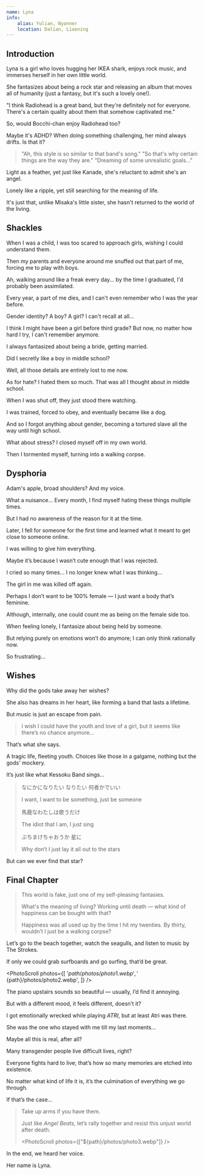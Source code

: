 ```yaml
---
name: Lyna
info:
    alias: Yulian, Nyanner
    location: Dalian, Liaoning
---
```


## Introduction

<!-- (This section is an objective description) -->

Lyna is a girl who loves hugging her IKEA shark, enjoys rock music, and immerses herself in her own little world.

She fantasizes about being a rock star and releasing an album that moves all of humanity (just a fantasy, but it's such a lovely one!).

"I think Radiohead is a great band, but they're definitely not for everyone. There's a certain quality about them that somehow captivated me."

So, would Bocchi-chan enjoy Radiohead too?

<!-- Bocchi-chan (Gotou Hitori): Bocchi from *Bocchi the Rock!*. -->

Maybe it's ADHD? When doing something challenging, her mind always drifts. Is that it?

> "Ah, this style is so similar to that band's song." "So that's why certain things are the way they are." "Dreaming of some unrealistic goals..."

Light as a feather, yet just like Kanade, she's reluctant to admit she's an angel.

<!-- Kanade (Tachibana Kanade): The Angel from *Angel Beats!*. -->

Lonely like a ripple, yet still searching for the meaning of life.

It's just that, unlike Misaka's little sister, she hasn't returned to the world of the living.

<!-- Misaka's little sister: Refers to the Misaka clones from *A Certain Scientific Railgun* and *A Certain Magical Index*. -->

## Shackles

<!-- (This section is first-person narration.) -->

When I was a child, I was too scared to approach girls, wishing I could understand them.

Then my parents and everyone around me snuffed out that part of me, forcing me to play with boys.

Ah, walking around like a freak every day... by the time I graduated, I'd probably been assimilated.

Every year, a part of me dies, and I can't even remember who I was the year before.

Gender identity? A boy? A girl? I can't recall at all...

I think I might have been a girl before third grade? But now, no matter how hard I try, I can't remember anymore.

I always fantasized about being a bride, getting married.

Did I secretly like a boy in middle school?

Well, all those details are entirely lost to me now.

As for hate? I hated them so much. That was all I thought about in middle school.

When I was shut off, they just stood there watching.

I was trained, forced to obey, and eventually became like a dog.

And so I forgot anything about gender, becoming a tortured slave all the way until high school.

What about stress? I closed myself off in my own world.

Then I tormented myself, turning into a walking corpse.

## Dysphoria

<!-- (This section is first-person narration.) -->

Adam's apple, broad shoulders? And my voice.

What a nuisance... Every month, I find myself hating these things multiple times.

But I had no awareness of the reason for it at the time.

Later, I fell for someone for the first time and learned what it meant to get close to someone online.

I was willing to give him everything.

Maybe it’s because I wasn’t cute enough that I was rejected.

I cried so many times... I no longer knew what I was thinking...

The girl in me was killed off again.

Perhaps I don’t want to be 100% female — I just want a body that’s feminine.

Although, internally, one could count me as being on the female side too.

When feeling lonely, I fantasize about being held by someone.

But relying purely on emotions won’t do anymore; I can only think rationally now.

So frustrating...

## Wishes

<!-- (This section is an objective description.) -->

Why did the gods take away her wishes?

She also has dreams in her heart, like forming a band that lasts a lifetime.

But music is just an escape from pain.

> I wish I could have the youth and love of a girl, but it seems like there’s no chance anymore...

That’s what she says.

A tragic life, fleeting youth. Choices like those in a galgame, nothing but the gods' mockery.

It’s just like what Kessoku Band sings...

<!-- Kessoku Band: A fictional band from *Bocchi the Rock!*. -->

> なにかになりたい なりたい 何者かでいい
>
> I want, I want to be something, just be someone
>
> 馬鹿なわたしは歌うだけ
>
> The idiot that I am, I just sing
>
> ぶちまけちゃおうか 星に
>
> Why don’t I just lay it all out to the stars

But can we ever find that star?

## Final Chapter

<!-- (This section begins in first-person narration.) -->

> This world is fake, just one of my self-pleasing fantasies.  
>
> What's the meaning of living? Working until death — what kind of happiness can be bought with that?  
>
> Happiness was all used up by the time I hit my twenties. By thirty, wouldn’t I just be a walking corpse?

Let’s go to the beach together, watch the seagulls, and listen to music by The Strokes.

If only we could grab surfboards and go surfing, that’d be great.

<PhotoScroll photos={[
    '${path}/photos/photo1.webp',
    '${path}/photos/photo2.webp',
]} />

The piano upstairs sounds so beautiful — usually, I’d find it annoying.

But with a different mood, it feels different, doesn’t it?

I got emotionally wrecked while playing *ATRI*, but at least Atri was there.

<!-- ATRI: Refers to *ATRI -My Dear Moments-*, a visual novel. -->
<!-- Atri: The main character from the visual novel. -->

She was the one who stayed with me till my last moments...

Maybe all this is real, after all?

Many transgender people live difficult lives, right?

Everyone fights hard to live; that’s how so many memories are etched into existence.

No matter what kind of life it is, it’s the culmination of everything we go through.

If that’s the case...

> Take up arms if you have them.  
>
> Just like *Angel Beats*, let’s rally together and resist this unjust world after death.
>
> <PhotoScroll photos={["${path}/photos/photo3.webp"]} />

<!-- (Switching back to objective narration here.) -->

In the end, we heard her voice.

Her name is Lyna.